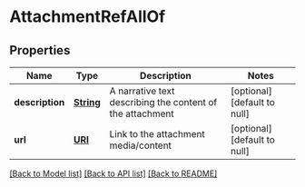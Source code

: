 # AttachmentRefAllOf
## Properties

Name | Type | Description | Notes
------------ | ------------- | ------------- | -------------
**description** | [**String**](string.md) | A narrative text describing the content of the attachment | [optional] [default to null]
**url** | [**URI**](URI.md) | Link to the attachment media/content | [optional] [default to null]

[[Back to Model list]](../README.md#documentation-for-models) [[Back to API list]](../README.md#documentation-for-api-endpoints) [[Back to README]](../README.md)

